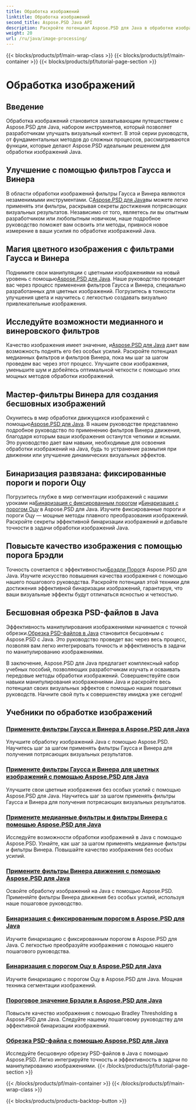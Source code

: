 ```yaml
---
title: Обработка изображений
linktitle: Обработка изображений
second_title: Aspose.PSD Java API
description: Раскройте потенциал Aspose.PSD для Java в обработке изображений. Научитесь шаг за шагом применять фильтры Гаусса, Винера, Медианы и Винера движения.
weight: 20
url: /ru/java/image-processing/
---
```


{{< blocks/products/pf/main-wrap-class >}}
{{< blocks/products/pf/main-container >}}
{{< blocks/products/pf/tutorial-page-section >}}

# Обработка изображений

## Введение

Обработка изображений становится захватывающим путешествием с Aspose.PSD для Java, набором инструментов, который позволяет разработчикам улучшать визуальный контент. В этой серии руководств, от фундаментальных методов до сложных процессов, рассматриваются функции, которые делают Aspose.PSD идеальным решением для обработки изображений Java.

## Улучшение с помощью фильтров Гаусса и Винера

 В области обработки изображений фильтры Гаусса и Винера являются незаменимыми инструментами. С[Aspose.PSD для Java](./apply-gaussian-wiener-filters/)вы можете легко применять эти фильтры, раскрывая секреты достижения потрясающих визуальных результатов. Независимо от того, являетесь ли вы опытным разработчиком или любопытным новичком, наше подробное руководство поможет вам освоить эти методы, привнося новое измерение в ваши усилия по обработке изображений Java.

## Магия цветного изображения с фильтрами Гаусса и Винера

 Поднимите свои манипуляции с цветными изображениями на новый уровень с помощью[Aspose.PSD для Java](./apply-gaussian-wiener-filters-color-image/). Наше руководство проведет вас через процесс применения фильтров Гаусса и Винера, специально разработанных для цветных изображений. Погрузитесь в тонкости улучшения цвета и научитесь с легкостью создавать визуально привлекательные изображения.

## Исследуйте возможности медианного и винеровского фильтров

 Качество изображения имеет значение, и[Aspose.PSD для Java](./apply-median-wiener-filters/) дает вам возможность поднять его без особых усилий. Раскройте потенциал медианных фильтров и фильтров Винера, пока мы шаг за шагом проведем вас через этот процесс. Улучшите свои изображения, уменьшите шум и добейтесь оптимальной четкости с помощью этих мощных методов обработки изображений.

## Мастер-фильтры Винера для создания бесшовных изображений

 Окунитесь в мир обработки движущихся изображений с помощью[Aspose.PSD для Java](./apply-motion-wiener-filters/). В нашем руководстве представлено подробное руководство по применению фильтров Винера движения, благодаря которым ваши изображения останутся четкими и ясными. Это руководство дает вам навыки, необходимые для освоения обработки изображений на Java, будь то устранение размытия при движении или улучшение динамических визуальных эффектов.

## Бинаризация развязана: фиксированные пороги и пороги Оцу

 Погрузитесь глубже в мир сегментации изображений с нашими уроками на[Бинаризация с фиксированным порогом](./binarization-fixed-threshold/) и[Бинаризация с порогом Оцу](./binarization-otsu-threshold/) в Aspose.PSD для Java. Изучите фиксированные пороги и пороги Оцу — мощные методы плавного преобразования изображений. Раскройте секреты эффективной бинаризации изображений и добавьте точности в задачи обработки изображений Java.

## Повысьте качество изображения с помощью порога Брэдли

 Точность сочетается с эффективностью[Брэдли Порог](./bradley-thresholding/)в Aspose.PSD для Java. Изучите искусство повышения качества изображения с помощью нашего пошагового руководства. Раскройте потенциал этой техники для достижения эффективной бинаризации изображений, гарантируя, что ваши визуальные эффекты будут отличаться ясностью и четкостью.

## Бесшовная обрезка PSD-файлов в Java

 Эффективность манипулирования изображениями начинается с точной обрезки.[Обрезка PSD-файлов в Java](./crop-psd-file/) становится бесшовным с Aspose.PSD с Java. Это руководство проведет вас через весь процесс, позволяя вам легко интегрировать точность и эффективность в задачи по манипулированию изображениями.

В заключение, Aspose.PSD для Java предлагает комплексный набор учебных пособий, позволяющих разработчикам изучать и осваивать передовые методы обработки изображений. Совершенствуйте свои навыки манипулирования изображениями Java и раскройте весь потенциал своих визуальных эффектов с помощью наших пошаговых руководств. Начните свой путь к совершенству имиджа уже сегодня!
## Учебники по обработке изображений
### [Примените фильтры Гаусса и Винера в Aspose.PSD для Java](./apply-gaussian-wiener-filters/)
Улучшите обработку изображений Java с помощью Aspose.PSD. Научитесь шаг за шагом применять фильтры Гаусса и Винера для получения потрясающих визуальных результатов.
### [Примените фильтры Гаусса и Винера для цветных изображений с помощью Aspose.PSD для Java](./apply-gaussian-wiener-filters-color-image/)
Улучшите свои цветные изображения без особых усилий с помощью Aspose.PSD для Java. Научитесь шаг за шагом применять фильтры Гаусса и Винера для получения потрясающих визуальных результатов.
### [Примените медианные фильтры и фильтры Винера с помощью Aspose.PSD для Java](./apply-median-wiener-filters/)
Исследуйте возможности обработки изображений в Java с помощью Aspose.PSD. Узнайте, как шаг за шагом применять медианные фильтры и фильтры Винера. Повышайте качество изображения без особых усилий.
### [Примените фильтры Винера движения с помощью Aspose.PSD для Java](./apply-motion-wiener-filters/)
Освойте обработку изображений на Java с помощью Aspose.PSD. Применяйте фильтры Винера движения без особых усилий, используя наше пошаговое руководство.
### [Бинаризация с фиксированным порогом в Aspose.PSD для Java](./binarization-fixed-threshold/)
Изучите бинаризацию с фиксированным порогом в Aspose.PSD для Java. С легкостью преобразуйте изображения с помощью нашего пошагового руководства.
### [Бинаризация с порогом Оцу в Aspose.PSD для Java](./binarization-otsu-threshold/)
Изучите бинаризацию с порогом Оцу в Aspose.PSD для Java. Мощная техника сегментации изображений.
### [Пороговое значение Брэдли в Aspose.PSD для Java](./bradley-thresholding/)
Повысьте качество изображения с помощью Bradley Thresholding в Aspose.PSD для Java. Следуйте нашему пошаговому руководству для эффективной бинаризации изображений.
### [Обрезка PSD-файла с помощью Aspose.PSD для Java](./crop-psd-file/)
Исследуйте бесшовную обрезку PSD-файлов в Java с помощью Aspose.PSD. Легко интегрируйте точность и эффективность в задачи по манипулированию изображениями.
{{< /blocks/products/pf/tutorial-page-section >}}

{{< /blocks/products/pf/main-container >}}
{{< /blocks/products/pf/main-wrap-class >}}

{{< blocks/products/products-backtop-button >}}
